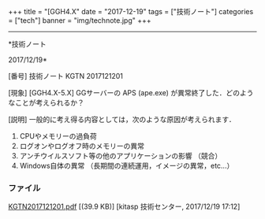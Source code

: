 ﻿+++
title = "[GGH4.X"
date = "2017-12-19"
tags = ["技術ノート"]
categories = ["tech"]
banner = "img/technote.jpg"
+++

-----------------------------------------------------------------------------------------------------------------------------

*技術ノート

2017/12/19*


[番号]
技術ノート KGTN 2017121201

[現象]
[GGH4.X-5.X] GGサーバーの APS (ape.exe)
が異常終了した．どのようなことが考えられるか？

[説明]
一般的に考え得る内容としては，次のような原因が考えられます．

1. CPUやメモリーの過負荷
2. ログオンやログオフ時のメモリーの異常
3. アンチウイルスソフト等の他のアプリケーションの影響 （競合）
4. Windows自体の異常 （長期間の連続運用，イメージの異常，etc...）


### ファイル

 
 


[KGTN2017121201.pdf](http://techreport.kitasp.net/attachments/download/3913/KGTN2017121201.pdf)
 [(39.9 KB)] [kitasp 技術センター, 2017/12/19
17:12]


 


 

